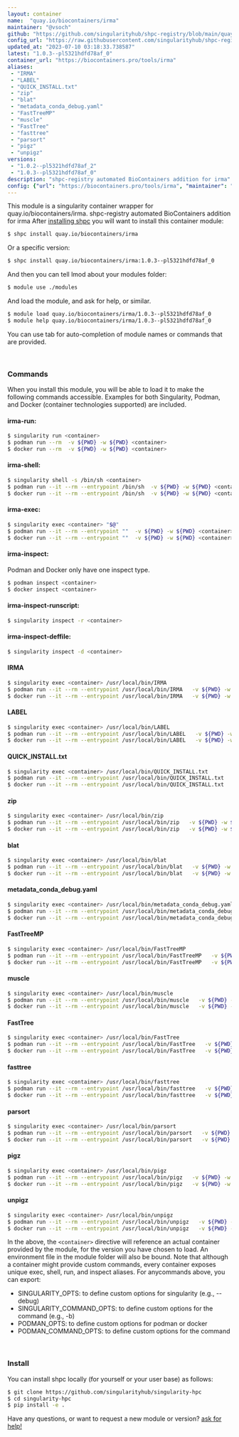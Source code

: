 ```yaml
---
layout: container
name:  "quay.io/biocontainers/irma"
maintainer: "@vsoch"
github: "https://github.com/singularityhub/shpc-registry/blob/main/quay.io/biocontainers/irma/container.yaml"
config_url: "https://raw.githubusercontent.com/singularityhub/shpc-registry/main/quay.io/biocontainers/irma/container.yaml"
updated_at: "2023-07-10 03:18:33.738587"
latest: "1.0.3--pl5321hdfd78af_0"
container_url: "https://biocontainers.pro/tools/irma"
aliases:
 - "IRMA"
 - "LABEL"
 - "QUICK_INSTALL.txt"
 - "zip"
 - "blat"
 - "metadata_conda_debug.yaml"
 - "FastTreeMP"
 - "muscle"
 - "FastTree"
 - "fasttree"
 - "parsort"
 - "pigz"
 - "unpigz"
versions:
 - "1.0.2--pl5321hdfd78af_2"
 - "1.0.3--pl5321hdfd78af_0"
description: "shpc-registry automated BioContainers addition for irma"
config: {"url": "https://biocontainers.pro/tools/irma", "maintainer": "@vsoch", "description": "shpc-registry automated BioContainers addition for irma", "latest": {"1.0.3--pl5321hdfd78af_0": "sha256:357d555069f3bb7ff2f70fe2b015c2d51038e306a14fc0b880a9ab0398109124"}, "tags": {"1.0.2--pl5321hdfd78af_2": "sha256:1ae0ba56c93255dd42011f02887d78decae4b0231940ba47d08c378de1e4ccc9", "1.0.3--pl5321hdfd78af_0": "sha256:357d555069f3bb7ff2f70fe2b015c2d51038e306a14fc0b880a9ab0398109124"}, "docker": "quay.io/biocontainers/irma", "aliases": {"IRMA": "/usr/local/bin/IRMA", "LABEL": "/usr/local/bin/LABEL", "QUICK_INSTALL.txt": "/usr/local/bin/QUICK_INSTALL.txt", "zip": "/usr/local/bin/zip", "blat": "/usr/local/bin/blat", "metadata_conda_debug.yaml": "/usr/local/bin/metadata_conda_debug.yaml", "FastTreeMP": "/usr/local/bin/FastTreeMP", "muscle": "/usr/local/bin/muscle", "FastTree": "/usr/local/bin/FastTree", "fasttree": "/usr/local/bin/fasttree", "parsort": "/usr/local/bin/parsort", "pigz": "/usr/local/bin/pigz", "unpigz": "/usr/local/bin/unpigz"}}
---
```


This module is a singularity container wrapper for quay.io/biocontainers/irma.
shpc-registry automated BioContainers addition for irma
After [installing shpc](#install) you will want to install this container module:


```bash
$ shpc install quay.io/biocontainers/irma
```

Or a specific version:

```bash
$ shpc install quay.io/biocontainers/irma:1.0.3--pl5321hdfd78af_0
```

And then you can tell lmod about your modules folder:

```bash
$ module use ./modules
```

And load the module, and ask for help, or similar.

```bash
$ module load quay.io/biocontainers/irma/1.0.3--pl5321hdfd78af_0
$ module help quay.io/biocontainers/irma/1.0.3--pl5321hdfd78af_0
```

You can use tab for auto-completion of module names or commands that are provided.

<br>

### Commands

When you install this module, you will be able to load it to make the following commands accessible.
Examples for both Singularity, Podman, and Docker (container technologies supported) are included.

#### irma-run:

```bash
$ singularity run <container>
$ podman run --rm  -v ${PWD} -w ${PWD} <container>
$ docker run --rm  -v ${PWD} -w ${PWD} <container>
```

#### irma-shell:

```bash
$ singularity shell -s /bin/sh <container>
$ podman run --it --rm --entrypoint /bin/sh  -v ${PWD} -w ${PWD} <container>
$ docker run --it --rm --entrypoint /bin/sh  -v ${PWD} -w ${PWD} <container>
```

#### irma-exec:

```bash
$ singularity exec <container> "$@"
$ podman run --it --rm --entrypoint ""  -v ${PWD} -w ${PWD} <container> "$@"
$ docker run --it --rm --entrypoint ""  -v ${PWD} -w ${PWD} <container> "$@"
```

#### irma-inspect:

Podman and Docker only have one inspect type.

```bash
$ podman inspect <container>
$ docker inspect <container>
```

#### irma-inspect-runscript:

```bash
$ singularity inspect -r <container>
```

#### irma-inspect-deffile:

```bash
$ singularity inspect -d <container>
```


#### IRMA

```bash
$ singularity exec <container> /usr/local/bin/IRMA
$ podman run --it --rm --entrypoint /usr/local/bin/IRMA   -v ${PWD} -w ${PWD} <container> -c " $@"
$ docker run --it --rm --entrypoint /usr/local/bin/IRMA   -v ${PWD} -w ${PWD} <container> -c " $@"
```


#### LABEL

```bash
$ singularity exec <container> /usr/local/bin/LABEL
$ podman run --it --rm --entrypoint /usr/local/bin/LABEL   -v ${PWD} -w ${PWD} <container> -c " $@"
$ docker run --it --rm --entrypoint /usr/local/bin/LABEL   -v ${PWD} -w ${PWD} <container> -c " $@"
```


#### QUICK_INSTALL.txt

```bash
$ singularity exec <container> /usr/local/bin/QUICK_INSTALL.txt
$ podman run --it --rm --entrypoint /usr/local/bin/QUICK_INSTALL.txt   -v ${PWD} -w ${PWD} <container> -c " $@"
$ docker run --it --rm --entrypoint /usr/local/bin/QUICK_INSTALL.txt   -v ${PWD} -w ${PWD} <container> -c " $@"
```


#### zip

```bash
$ singularity exec <container> /usr/local/bin/zip
$ podman run --it --rm --entrypoint /usr/local/bin/zip   -v ${PWD} -w ${PWD} <container> -c " $@"
$ docker run --it --rm --entrypoint /usr/local/bin/zip   -v ${PWD} -w ${PWD} <container> -c " $@"
```


#### blat

```bash
$ singularity exec <container> /usr/local/bin/blat
$ podman run --it --rm --entrypoint /usr/local/bin/blat   -v ${PWD} -w ${PWD} <container> -c " $@"
$ docker run --it --rm --entrypoint /usr/local/bin/blat   -v ${PWD} -w ${PWD} <container> -c " $@"
```


#### metadata_conda_debug.yaml

```bash
$ singularity exec <container> /usr/local/bin/metadata_conda_debug.yaml
$ podman run --it --rm --entrypoint /usr/local/bin/metadata_conda_debug.yaml   -v ${PWD} -w ${PWD} <container> -c " $@"
$ docker run --it --rm --entrypoint /usr/local/bin/metadata_conda_debug.yaml   -v ${PWD} -w ${PWD} <container> -c " $@"
```


#### FastTreeMP

```bash
$ singularity exec <container> /usr/local/bin/FastTreeMP
$ podman run --it --rm --entrypoint /usr/local/bin/FastTreeMP   -v ${PWD} -w ${PWD} <container> -c " $@"
$ docker run --it --rm --entrypoint /usr/local/bin/FastTreeMP   -v ${PWD} -w ${PWD} <container> -c " $@"
```


#### muscle

```bash
$ singularity exec <container> /usr/local/bin/muscle
$ podman run --it --rm --entrypoint /usr/local/bin/muscle   -v ${PWD} -w ${PWD} <container> -c " $@"
$ docker run --it --rm --entrypoint /usr/local/bin/muscle   -v ${PWD} -w ${PWD} <container> -c " $@"
```


#### FastTree

```bash
$ singularity exec <container> /usr/local/bin/FastTree
$ podman run --it --rm --entrypoint /usr/local/bin/FastTree   -v ${PWD} -w ${PWD} <container> -c " $@"
$ docker run --it --rm --entrypoint /usr/local/bin/FastTree   -v ${PWD} -w ${PWD} <container> -c " $@"
```


#### fasttree

```bash
$ singularity exec <container> /usr/local/bin/fasttree
$ podman run --it --rm --entrypoint /usr/local/bin/fasttree   -v ${PWD} -w ${PWD} <container> -c " $@"
$ docker run --it --rm --entrypoint /usr/local/bin/fasttree   -v ${PWD} -w ${PWD} <container> -c " $@"
```


#### parsort

```bash
$ singularity exec <container> /usr/local/bin/parsort
$ podman run --it --rm --entrypoint /usr/local/bin/parsort   -v ${PWD} -w ${PWD} <container> -c " $@"
$ docker run --it --rm --entrypoint /usr/local/bin/parsort   -v ${PWD} -w ${PWD} <container> -c " $@"
```


#### pigz

```bash
$ singularity exec <container> /usr/local/bin/pigz
$ podman run --it --rm --entrypoint /usr/local/bin/pigz   -v ${PWD} -w ${PWD} <container> -c " $@"
$ docker run --it --rm --entrypoint /usr/local/bin/pigz   -v ${PWD} -w ${PWD} <container> -c " $@"
```


#### unpigz

```bash
$ singularity exec <container> /usr/local/bin/unpigz
$ podman run --it --rm --entrypoint /usr/local/bin/unpigz   -v ${PWD} -w ${PWD} <container> -c " $@"
$ docker run --it --rm --entrypoint /usr/local/bin/unpigz   -v ${PWD} -w ${PWD} <container> -c " $@"
```



In the above, the `<container>` directive will reference an actual container provided
by the module, for the version you have chosen to load. An environment file in the
module folder will also be bound. Note that although a container
might provide custom commands, every container exposes unique exec, shell, run, and
inspect aliases. For anycommands above, you can export:

 - SINGULARITY_OPTS: to define custom options for singularity (e.g., --debug)
 - SINGULARITY_COMMAND_OPTS: to define custom options for the command (e.g., -b)
 - PODMAN_OPTS: to define custom options for podman or docker
 - PODMAN_COMMAND_OPTS: to define custom options for the command

<br>

### Install

You can install shpc locally (for yourself or your user base) as follows:

```bash
$ git clone https://github.com/singularityhub/singularity-hpc
$ cd singularity-hpc
$ pip install -e .
```

Have any questions, or want to request a new module or version? [ask for help!](https://github.com/singularityhub/singularity-hpc/issues)
